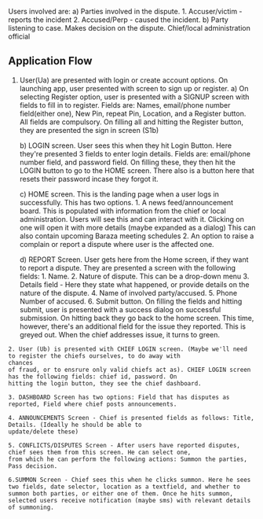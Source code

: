 Users involved are:
		a) Parties involved in the dispute.
			1. Accuser/victim - reports the incident
			2. Accused/Perp - caused the incident.
		b) Party listening to case. Makes decision on the dispute. Chief/local administration official



## Application Flow
  1. User(Ua) are presented with login or create account options. On launching app, user presented with screen to sign up 
  or register. 
  		a) On selecting Register option, user is presented with a SIGNUP screen with fields to fill in to register. Fields are:
  		Names, email/phone number field(either one), New Pin, repeat Pin, Location, and a Register button. All fields are 
      compulsory. On filling all and hitting the Register button, they are presented the sign in screen (S1b)
  		
  		b) LOGIN screen. User sees this when they hit Login Button. Here they're presented 3 fields to enter login details.
      Fields are: email/phone number
  		field, and password field. On filling these, they then hit the LOGIN button to go to the HOME screen. There also is a 
      button here that resets their password incase they forgot it.

  		c) HOME screen. This is the landing page when a user logs in successfully. This has two options.
  		  1. A news feed/announcement board. This is populated with information from the chief or local administration. Users
        will see this and can interact with it. Clicking on one will open it with more details (maybe expanded as a dialog) 
        This can also contain upcoming Baraza meeting schedules
  		  2. An option to raise a complain or report a dispute where user is the affected one.

  		d) REPORT Screen. User gets here from the Home screen, if they want to report a dispute. They are presented a screen
      with the following fields:
  		  1. Name.
  		  2. Nature of dispute. This can be a drop-down menu
  		  3. Details field - Here they state what happened, or provide details on the nature of the dispute.
  		  4. Name of involved party/accused.
  		  5. Phone Number of accused.
  		  6. Submit button.
  		  On filling the fields and hitting submit, user is presented with a success dialog on successful submission. On 
        hitting back they go back to the home screen. This time, however, there's an additional field for the issue they 
        reported. 
        This is greyed out. When the chief addresses issue, it turns to green.


  	2. User (Ub) is presented with CHIEF LOGIN screen. (Maybe we'll need to register the chiefs ourselves, to do away with 
    chances
    of fraud, or to ensrure only valid chiefs act as). CHIEF LOGIN screen has the following fields: chief id, password. On 
    hitting the login button, they see the chief dashboard.

  	3. DASHBOARD Screen has two options: Field that has disputes as reported, Field where chief posts announcements.

  	4. ANNOUNCEMENTS Screen - Chief is presented fields as follows: Title, Details. (Ideally he should be able to 
    update/delete these)

  	5. CONFLICTS/DISPUTES Screen - After users have reported disputes, chief sees them from this screen. He can select one,
    from which he can perform the following actions: Summon the parties, Pass decision.
    
    6.SUMMON Screen - Chief sees this when he clicks summon. Here he sees two fields, date selector, location as a textfield, and whether to summon both parties, or either one of them. Once he hits summon, selected users receive notification (maybe sms) with relevant details of summoning.
